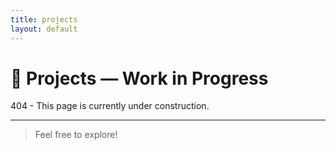 ```yaml
---
title: projects
layout: default
---
```


# 🚧 Projects — Work in Progress

404 - This page is currently under construction.

---


>Feel free to explore!

